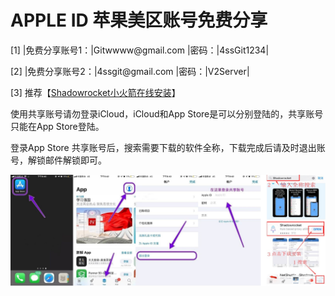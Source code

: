 # APPLE ID 苹果美区账号免费分享

<p>[1] |免费分享账号1：|Gitwwww@gmail.com |密码：|4ssGit1234|</p>
<p>[2] |免费分享账号2：|4ssgit@gmail.com |密码：|V2Server|</p>
<p>[3] 推荐【<a title="Shadowrocket小火箭在线安装" href="https://v2server.github.io/ios/" target="_blank">Shadowrocket小火箭在线安装</a>】 </p>
<p>使用共享账号请勿登录iCloud，iCloud和App Store是可以分别登陆的，共享账号只能在App Store登陆。</p>
<p>登录App Store 共享账号后，搜索需要下载的软件全称，下载完成后请及时退出账号，解锁邮件解锁即可。</p>
<p><img src="img/appleid.jpg" alt="" width="600" height="auto" /></p>
